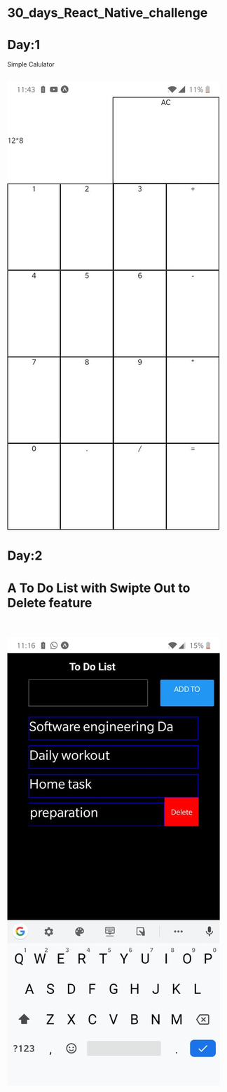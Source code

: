 # 30_days_React_Native_challenge

<h1>Day:1</h1>
<p>Simple Calulator</p>
<br>
<img src='/Day_1_Simple_Calulator/Design.jpeg' />


<h1>Day:2<h1>
  <p>A To Do List with Swipte Out to Delete feature</p>
<br>
<img src='/Day_2_To-Do_List/Design.jpeg' />
